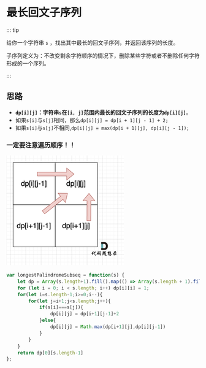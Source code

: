 # 最长回文子序列

::: tip

给你一个字符串 `s` ，找出其中最长的回文子序列，并返回该序列的长度。

子序列定义为：不改变剩余字符顺序的情况下，删除某些字符或者不删除任何字符形成的一个序列。

:::



## 思路

- **`dp[i][j]`：字符串`s`在`[i, j]`范围内最长的回文子序列的长度为`dp[i][j]`**。
- 如果`s[i]`与`s[j]`相同，那么`dp[i][j] = dp[i + 1][j - 1] + 2;`
- 如果`s[i]`与`s[j]`不相同,`dp[i][j] = max(dp[i + 1][j], dp[i][j - 1]);`

### 一定要注意遍历顺序！！

<img src="/images/20230102172155.png" alt="img" style="zoom:50%;" />

```js
var longestPalindromeSubseq = function(s) {
    let dp = Array(s.length+1).fill().map(() => Array(s.length + 1).fill(0));
    for (let i = 0; i < s.length; i++) dp[i][i] = 1;
    for(let i=s.length-1;i>=0;i--){
        for(let j=i+1;j<s.length;j++){
            if(s[i]===s[j]){
                dp[i][j] = dp[i+1][j-1]+2
            }else{
                dp[i][j] = Math.max(dp[i+1][j],dp[i][j-1])
            }
        }
    }
    return dp[0][s.length-1]
};
```

